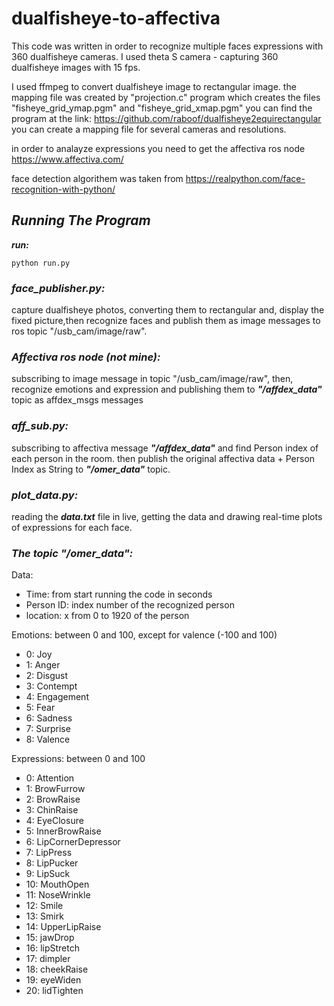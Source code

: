 # dualfisheye-to-affectiva
This code was written in order to recognize multiple faces expressions with 360 dualfisheye cameras.
I used theta S camera - capturing 360 dualfisheye images with 15 fps.

I used ffmpeg to convert dualfisheye image to rectangular image.
the mapping file was created by "projection.c" program which creates the files
"fisheye_grid_ymap.pgm" and "fisheye_grid_xmap.pgm"
you can find the program at the link:
https://github.com/raboof/dualfisheye2equirectangular
you can create a mapping file for several cameras and resolutions.

in order to analayze expressions you need to get the affectiva ros node
https://www.affectiva.com/

face detection algorithem was taken from https://realpython.com/face-recognition-with-python/

## ***Running The Program***

***run:***
 
```
python run.py
```




### ***face_publisher.py:***

capture dualfisheye photos, converting them to rectangular and, display the fixed picture,then recognize faces and publish them as image messages to ros topic "/usb_cam/image/raw".


### ***Affectiva ros node (not mine):***

subscribing to image message in topic "/usb_cam/image/raw", then, recognize emotions and expression and publishing them to ***"/affdex_data"*** topic as affdex_msgs messages


### ***aff_sub.py:***

subscribing to affectiva message ***"/affdex_data"*** and find Person index of each person in the room. then publish  the original affectiva data + Person Index as String to ***"/omer_data"*** topic.



### ***plot_data.py:***

reading the ***data.txt*** file in live, getting the data and drawing real-time plots of expressions for each face.



### ***The topic "/omer_data":***

Data:
- Time: from start running the code in seconds
- Person ID: index number of the recognized person
- location: x from 0 to 1920 of the person

Emotions:
between 0 and 100, except for valence (-100 and 100)
- 0: Joy
- 1: Anger
- 2: Disgust
- 3: Contempt
- 4: Engagement
- 5: Fear
- 6: Sadness
- 7: Surprise
- 8: Valence

Expressions: 
between 0 and 100
- 0: Attention
- 1: BrowFurrow
- 2: BrowRaise
- 3: ChinRaise
- 4: EyeClosure
- 5: InnerBrowRaise
- 6: LipCornerDepressor
- 7: LipPress
- 8: LipPucker
- 9: LipSuck
- 10: MouthOpen
- 11: NoseWrinkle
- 12: Smile
- 13: Smirk
- 14: UpperLipRaise
- 15: jawDrop
- 16: lipStretch
- 17: dimpler
- 18: cheekRaise
- 19: eyeWiden
- 20: lidTighten



